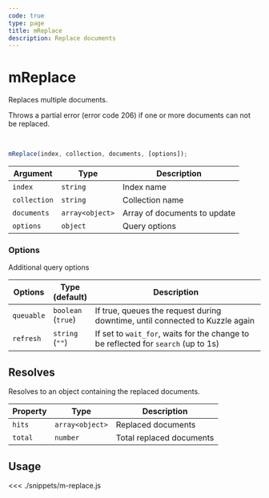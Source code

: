 ```yaml
---
code: true
type: page
title: mReplace
description: Replace documents
---
```


# mReplace

Replaces multiple documents.

Throws a partial error (error code 206) if one or more documents can not be replaced.

<br/>

```js
mReplace(index, collection, documents, [options]);
```

| Argument     | Type            | Description                  |
| ------------ | --------------- | ---------------------------- |
| `index`      | `string`        | Index name                   |
| `collection` | `string`        | Collection name              |
| `documents`  | `array<object>` | Array of documents to update |
| `options`    | `object`        | Query options                |

### Options

Additional query options

| Options    | Type<br/>(default)     | Description                                                                        |
| ---------- | ---------------------- | ---------------------------------------------------------------------------------- |
| `queuable` | `boolean`<br/>(`true`) | If true, queues the request during downtime, until connected to Kuzzle again       |
| `refresh`  | `string`<br/>(`""`)    | If set to `wait_for`, waits for the change to be reflected for `search` (up to 1s) |

## Resolves

Resolves to an object containing the replaced documents.

| Property | Type            | Description              |
| -------- | --------------- | ------------------------ |
| `hits`   | `array<object>` | Replaced documents       |
| `total`  | `number`        | Total replaced documents |

## Usage

<<< ./snippets/m-replace.js
